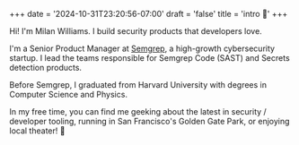 +++
date = '2024-10-31T23:20:56-07:00'
draft = 'false'
title = 'intro 👋'
+++

Hi! I'm Milan Williams. I build security products that developers love.

I'm a Senior Product Manager at [Semgrep](https://semgrep.dev/), a high-growth cybersecurity startup. I lead the teams responsible for Semgrep Code (SAST) and Secrets detection products.

Before Semgrep, I graduated from Harvard University with degrees in Computer Science and Physics.

In my free time, you can find me geeking about the latest in security / developer tooling, running in San Francisco's Golden Gate Park, or enjoying local theater! 💛
